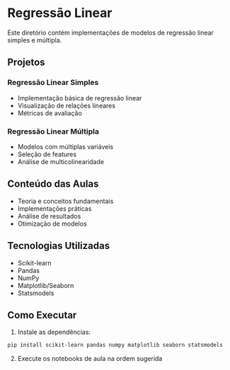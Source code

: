 # Regressão Linear

Este diretório contém implementações de modelos de regressão linear simples e múltipla.

## Projetos

### Regressão Linear Simples
- Implementação básica de regressão linear
- Visualização de relações lineares
- Métricas de avaliação

### Regressão Linear Múltipla
- Modelos com múltiplas variáveis
- Seleção de features
- Análise de multicolinearidade

## Conteúdo das Aulas
- Teoria e conceitos fundamentais
- Implementações práticas
- Análise de resultados
- Otimização de modelos

## Tecnologias Utilizadas
- Scikit-learn
- Pandas
- NumPy
- Matplotlib/Seaborn
- Statsmodels

## Como Executar
1. Instale as dependências:
```bash
pip install scikit-learn pandas numpy matplotlib seaborn statsmodels
```

2. Execute os notebooks de aula na ordem sugerida 